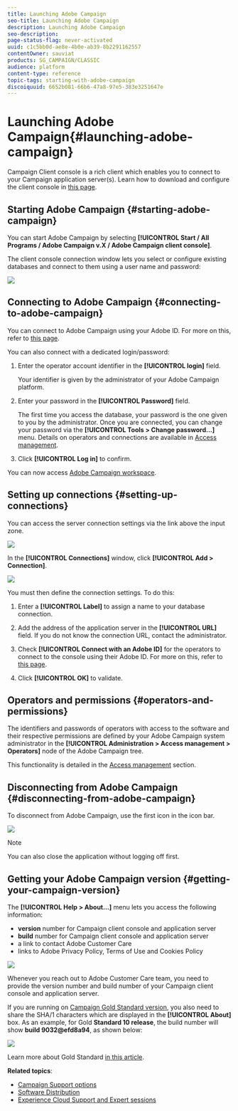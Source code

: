 ```yaml
---
title: Launching Adobe Campaign
seo-title: Launching Adobe Campaign
description: Launching Adobe Campaign
seo-description: 
page-status-flag: never-activated
uuid: c1c5bb0d-ae8e-4b0e-ab39-8b2291162557
contentOwner: sauviat
products: SG_CAMPAIGN/CLASSIC
audience: platform
content-type: reference
topic-tags: starting-with-adobe-campaign
discoiquuid: 6652b081-66b6-47a8-97e5-383e3251647e
---
```


# Launching Adobe Campaign{#launching-adobe-campaign}

Campaign Client console is a rich client which enables you to connect to your Campaign application server(s). Learn how to download and configure the client console in [this page](../../installation/using/installing-the-client-console.md).

## Starting Adobe Campaign {#starting-adobe-campaign}

You can start Adobe Campaign by selecting **[!UICONTROL Start / All Programs / Adobe Campaign v.X / Adobe Campaign client console]**.

The client console connection window lets you select or configure existing databases and connect to them using a user name and password:

![](assets/s_ncs_user_login.png)

## Connecting to Adobe Campaign {#connecting-to-adobe-campaign}

You can connect to Adobe Campaign using your Adobe ID. For more on this, refer to [this page](../../integrations/using/about-adobe-id.md).

You can also connect with a dedicated login/password:

1. Enter the operator account identifier in the **[!UICONTROL login]** field.

   Your identifier is given by the administrator of your Adobe Campaign platform.

1. Enter your password in the **[!UICONTROL Password]** field.

   The first time you access the database, your password is the one given to you by the administrator. Once you are connected, you can change your password via the **[!UICONTROL Tools > Change password...]** menu. Details on operators and connections are available in [Access management](../../platform/using/access-management.md).

1. Click **[!UICONTROL Log in]** to confirm.

You can now access [Adobe Campaign workspace](../../platform/using/adobe-campaign-workspace.md).

## Setting up connections {#setting-up-connections}

You can access the server connection settings via the link above the input zone.

![](assets/s_ncs_user_connections_management.png)

In the **[!UICONTROL Connections]** window, click **[!UICONTROL Add > Connection]**.

![](assets/s_ncs_user_add_connexion.png)

You must then define the connection settings. To do this:

1. Enter a **[!UICONTROL Label]** to assign a name to your database connection.

1. Add the address of the application server in the **[!UICONTROL URL]** field. If you do not know the connection URL, contact the administrator.

1. Check **[!UICONTROL Connect with an Adobe ID]** for the operators to connect to the console using their Adobe ID. For more on this, refer to [this page](../../integrations/using/about-adobe-id.md).

1. Click **[!UICONTROL OK]** to validate.

## Operators and permissions {#operators-and-permissions}

The identifiers and passwords of operators with access to the software and their respective permissions are defined by your Adobe Campaign system administrator in the **[!UICONTROL Administration > Access management > Operators]** node of the Adobe Campaign tree.

This functionality is detailed in the [Access management](../../platform/using/access-management.md) section.

## Disconnecting from Adobe Campaign {#disconnecting-from-adobe-campaign}

To disconnect from Adobe Campaign, use the first icon in the icon bar.

![](assets/s_ncs_user_deconnexion.png)

>[!NOTE]
>
>You can also close the application without logging off first.

## Getting your Adobe Campaign version {#getting-your-campaign-version}

The **[!UICONTROL Help > About...]** menu lets you access the following information:

* **version** number for Campaign client console and application server
* **build** number for Campaign client console and application server
* a link to contact Adobe Customer Care
* links to Adobe Privacy Policy, Terms of Use and Cookies Policy

![](assets/about-acc.png)

Whenever you reach out to Adobe Customer Care team, you need to provide the version number and build number of your Campaign client console and application server.

If you are running on [Campaign Gold Standard version](../../rn/using/gold-standard.md), you also need to share the SHA/1 characters which are displayed in the **[!UICONTROL About]** box. As an example, for Gold **Standard 10 release**, the build number will show **build 9032&#64;efd8a94**, as shown below:

![](assets/about-acc-gs.png)

Learn more about Gold Standard [in this article](https://helpx.adobe.com/campaign/kb/gold-standard.html).

**Related topics**:

* [Campaign Support options](https://helpx.adobe.com/campaign/kb/ac-support.html#acc-support)
* [Software Distribution](https://docs.adobe.com/content/help/en/experience-cloud/software-distribution/home.html)
* [Experience Cloud Support and Expert sessions](https://helpx.adobe.com/enterprise/admin-guide.html/enterprise/using/support-for-experience-cloud.ug.html)
